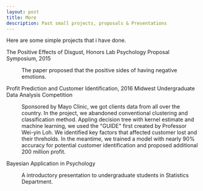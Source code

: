 ```yaml
---
layout: post
title: More
description: Past small projects, proposals & Presentations
---
```


Here are some simple projects that i have done.

<dt>The Positive Effects of Disgust, Honors Lab Psychology Proposal Symposium, 2015</dt>
	<dd>
		<p>The paper proposed that the positive sides of having negative emotions. </p>
	</dd>
	<dt>Profit Prediction and Customer Identification, 2016 Midwest Undergraduate Data Analysis Competition</dt>
	<dd>
		<p>Sponsored by Mayo Clinic, we got clients data from all over the country. In the project, we abandoned conventional clustering and classification method. Appling decision tree with kernel estimate and machine learning, we used the "GUIDE" first created by Professor Wei-yin Loh. We identified key factors that affected customer lost and their threholds. In the meantime, we trained a model with nearly 90% accuracy for potential customer identification and proposed additional 200 million profit.</p>
	</dd>
	<dt>Bayesian Application in Psychology</dt>
	<dd>
		<p>A introductory presentation to undergraduate students in Statistics Department.</p>
	</dd>
